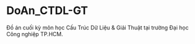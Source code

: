 # DoAn_CTDL-GT
Đồ án cuối kỳ môn học Cấu Trúc Dữ Liệu & Giải Thuật tại trường Đại học Công nghiệp TP.HCM.
